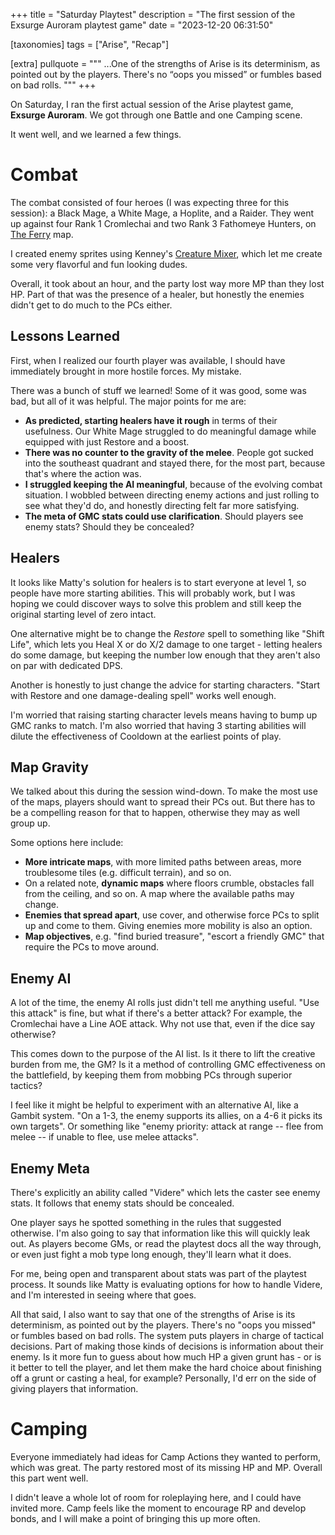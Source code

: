 +++
title = "Saturday Playtest"
description = "The first session of the Exsurge Auroram playtest game"
date = "2023-12-20 06:31:50"

[taxonomies]
tags = ["Arise", "Recap"]

[extra]
pullquote = """
...One of the strengths of Arise is its determinism, as pointed out by the players. There's no “oops you missed” or fumbles based on bad rolls.
"""
+++

On Saturday, I ran the first actual session of the Arise playtest game, **Exsurge Auroram**. We got through one Battle and one Camping scene.

It went well, and we learned a few things.

<!-- more -->

# Combat

The combat consisted of four heroes (I was expecting three for this session):
a Black Mage, a White Mage, a Hoplite, and a Raider.
They went up against four Rank 1 Cromlechai and two Rank 3 Fathomeye Hunters,
on [The Ferry](@/exsurge-auroram/maps/ferry.md) map.

I created enemy sprites using Kenney's [Creature Mixer](https://kenney.itch.io/creature-mixer),
which let me create some very flavorful and fun looking dudes.

Overall, it took about an hour, and the party lost way more MP than they lost HP.
Part of that was the presence of a healer, but honestly the enemies didn't get to do much to the PCs either.

## Lessons Learned

First, when I realized our fourth player was available, I should have immediately brought in more hostile forces. My mistake.

There was a bunch of stuff we learned! Some of it was good, some was bad, but all of it was helpful. The major points for me are:

- **As predicted, starting healers have it rough** in terms of their usefulness. Our White Mage struggled to do meaningful damage while equipped with just Restore and a boost.
- **There was no counter to the gravity of the melee**. People got sucked into the southeast quadrant and stayed there, for the most part, because that's where the action was.
- **I struggled keeping the AI meaningful**, because of the evolving combat situation. I wobbled between directing enemy actions and just rolling to see what they'd do, and honestly directing felt far more satisfying.
- **The meta of GMC stats could use clarification**. Should players see enemy stats? Should they be concealed?

## Healers

It looks like Matty's solution for healers is to start everyone at level 1, so people have more starting abilities.
This will probably work, but I was hoping we could discover ways to solve this problem and still keep the original starting level of zero intact.

One alternative might be to change the *Restore* spell to something like "Shift Life", which lets you Heal X or do X/2 damage to one target - letting healers do some damage,
but keeping the number low enough that they aren't also on par with dedicated DPS.

Another is honestly to just change the advice for starting characters. "Start with Restore and one damage-dealing spell" works well enough.

I'm worried that raising starting character levels means having to bump up GMC ranks to match.
I'm also worried that having 3 starting abilities will dilute the effectiveness of Cooldown at the earliest points of play.

## Map Gravity

We talked about this during the session wind-down. To make the most use of the maps, players should want to spread their PCs out.
But there has to be a compelling reason for that to happen, otherwise they may as well group up.

Some options here include:

- **More intricate maps**, with more limited paths between areas, more troublesome tiles (e.g. difficult terrain), and so on.
- On a related note, **dynamic maps** where floors crumble, obstacles fall from the ceiling, and so on. A map where the available paths may change.
- **Enemies that spread apart**, use cover, and otherwise force PCs to split up and come to them. Giving enemies more mobility is also an option.
- **Map objectives**, e.g. "find buried treasure", "escort a friendly GMC" that require the PCs to move around.

## Enemy AI

A lot of the time, the enemy AI rolls just didn't tell me anything useful.
"Use this attack" is fine, but what if there's a better attack? For example, the Cromlechai have a Line AOE attack.
Why not use that, even if the dice say otherwise?

This comes down to the purpose of the AI list. Is it there to lift the creative burden from me, the GM?
Is it a method of controlling GMC effectiveness on the battlefield, by keeping them from mobbing PCs through superior tactics?

I feel like it might be helpful to experiment with an alternative AI, like a Gambit system.
"On a 1-3, the enemy supports its allies, on a 4-6 it picks its own targets".
Or something like "enemy priority: attack at range -- flee from melee -- if unable to flee, use melee attacks".

## Enemy Meta

There's explicitly an ability called "Videre" which lets the caster see enemy stats.
It follows that enemy stats should be concealed.

One player says he spotted something in the rules that suggested otherwise.
I'm also going to say that information like this will quickly leak out.
As players become GMs, or read the playtest docs all the way through,
or even just fight a mob type long enough, they'll learn what it does.

For me, being open and transparent about stats was part of the playtest process.
It sounds like Matty is evaluating options for how to handle Videre, and I'm interested in seeing where that goes.

All that said, I also want to say that one of the strengths of Arise is its determinism,
as pointed out by the players. There's no "oops you missed" or fumbles based on bad rolls.
The system puts players in charge of tactical decisions.
Part of making those kinds of decisions is information about their enemy.
Is it more fun to guess about how much HP a given grunt has - or
is it better to tell the player, and let them make the hard choice about
finishing off a grunt or casting a heal, for example?
Personally, I'd err on the side of giving players that information.

# Camping

Everyone immediately had ideas for Camp Actions they wanted to perform, which was great.
The party restored most of its missing HP and MP.
Overall this part went well.

I didn't leave a whole lot of room for roleplaying here, and I could have invited more.
Camp feels like the moment to encourage RP and develop bonds,
and I will make a point of bringing this up more often.
